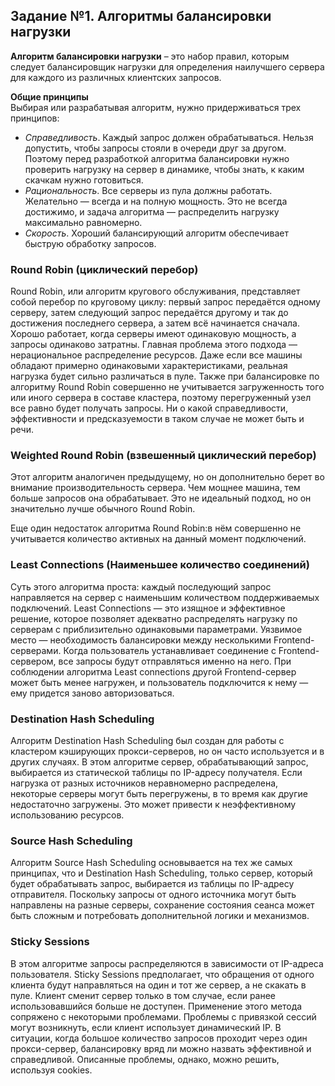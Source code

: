 ## Задание №1. Алгоритмы балансировки нагрузки


**Алгоритм балансировки нагрузки** – это набор правил, которым следует балансировщик нагрузки для определения наилучшего сервера для каждого из различных клиентских запросов. 

**Общие принципы**  
Выбирая или разрабатывая алгоритм, нужно придерживаться трех принципов:

- *Справедливость*. Каждый запрос должен обрабатываться. Нельзя допустить, чтобы запросы стояли в очереди друг за другом. Поэтому перед разработкой алгоритма балансировки нужно проверить нагрузку на сервер в динамике, чтобы знать, к каким скачкам нужно готовиться.
- *Рациональность*. Все серверы из пула должны работать. Желательно — всегда и на полную мощность. Это не всегда достижимо, и задача алгоритма — распределить нагрузку максимально равномерно.
- *Скорость*. Хороший балансирующий алгоритм обеспечивает быструю обработку запросов.

### Round Robin (циклический перебор)
Round Robin, или алгоритм кругового обслуживания, представляет собой перебор по круговому циклу: первый запрос передаётся одному серверу, затем следующий запрос передаётся другому и так до достижения последнего сервера, а затем всё начинается сначала.
Хорошо работает, когда серверы имеют одинаковую мощность, а запросы одинаково затратны.
Главная проблема этого подхода — нерациональное распределение ресурсов. Даже если все машины обладают примерно одинаковыми характеристиками, реальная нагрузка будет сильно различаться в пуле.
Также при балансировке по алгоритму Round Robin совершенно не учитывается загруженность того или иного сервера в составе кластера, поэтому перегруженный узел все равно будет получать запросы. Ни о какой справедливости, эффективности и предсказуемости в таком случае не может быть и речи.

### Weighted Round Robin (взвешенный циклический перебор)
Этот алгоритм аналогичен предыдущему, но он дополнительно берет во внимание производительность сервера. Чем мощнее машина, тем больше запросов она обрабатывает. Это не идеальный подход, но он значительно лучше обычного Round Robin.

Еще один недостаток алгоритма Round Robin:в нём совершенно не учитывается количество активных на данный момент подключений.

### Least Connections (Наименьшее количество соединений)
Суть этого алгоритма проста: каждый последующий запрос направляется на сервер с наименьшим количеством поддерживаемых подключений. Least Connections — это изящное и эффективное решение, которое позволяет адекватно распределять нагрузку по серверам с приблизительно одинаковыми параметрами.
Уязвимое место — необходимость балансировки между несколькими Frontend-серверами. Когда пользователь устанавливает соединение с Frontend-сервером, все запросы будут отправляться именно на него. При соблюдении алгоритма Least connections другой Frontend-сервер может быть менее нагружен, и пользователь подключится к нему — ему придется заново авторизоваться.

### Destination Hash Scheduling   
Алгоритм Destination Hash Scheduling был создан для работы с кластером кэширующих прокси-серверов, но он часто используется и в других случаях. В этом алгоритме сервер, обрабатывающий запрос, выбирается из статической таблицы по IP-адресу получателя. 
Если нагрузка от разных источников неравномерно распределена, некоторые серверы могут быть перегружены, в то время как другие недостаточно загружены. Это может привести к  неэффективному использованию ресурсов.

### Source Hash Scheduling
Алгоритм Source Hash Scheduling основывается на тех же самых принципах, что и Destination Hash Scheduling, только сервер, который будет обрабатывать запрос, выбирается из таблицы по IP-адресу отправителя.
Поскольку запросы от одного источника могут быть направлены на разные серверы, сохранение состояния сеанса может быть сложным и потребовать дополнительной логики и механизмов.

### Sticky Sessions
В этом алгоритме запросы распределяются в зависимости от IP-адреса пользователя. Sticky Sessions предполагает, что обращения от одного клиента будут направляться на один и тот же сервер, а не скакать в пуле. Клиент сменит сервер только в том случае, если ранее использовавшийся больше не доступен.
Применение этого метода сопряжено с некоторыми проблемами. Проблемы с привязкой сессий могут возникнуть, если клиент использует динамический IP. В ситуации, когда большое количество запросов проходит через один прокси-сервер, балансировку вряд ли можно назвать эффективной и справедливой. Описанные проблемы, однако, можно решить, используя cookies. 
